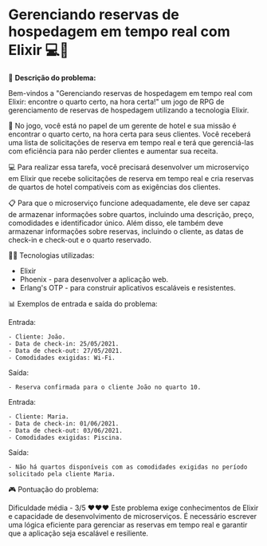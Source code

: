 # Gerenciando reservas de hospedagem em tempo real com Elixir 💻🏨

🎲 **Descrição do problema:** 

Bem-vindos a "Gerenciando reservas de hospedagem em tempo real com Elixir: encontre o quarto certo, na hora certa!" um jogo de RPG de gerenciamento de reservas de hospedagem utilizando a tecnologia Elixir.

🏨 No jogo, você está no papel de um gerente de hotel e sua missão é encontrar o quarto certo, na hora certa para seus clientes. Você receberá uma lista de solicitações de reserva em tempo real e terá que gerenciá-las com eficiência para não perder clientes e aumentar sua receita.

💻 Para realizar essa tarefa, você precisará desenvolver um microserviço em Elixir que recebe solicitações de reserva em tempo real e cria reservas de quartos de hotel compatíveis com as exigências dos clientes.

📋 Para que o microserviço funcione adequadamente, ele deve ser capaz de armazenar informações sobre quartos, incluindo uma descrição, preço, comodidades e identificador único. Além disso, ele também deve armazenar informações sobre reservas, incluindo o cliente, as datas de check-in e check-out e o quarto reservado.

👨‍💻 Tecnologias utilizadas:

- Elixir
- Phoenix - para desenvolver a aplicação web.
- Erlang's OTP - para construir aplicativos escaláveis e resistentes.

📊 Exemplos de entrada e saída do problema:

Entrada:
```
- Cliente: João.
- Data de check-in: 25/05/2021.
- Data de check-out: 27/05/2021.
- Comodidades exigidas: Wi-Fi.
```
Saída:
```
- Reserva confirmada para o cliente João no quarto 10.
```

Entrada:
```
- Cliente: Maria.
- Data de check-in: 01/06/2021.
- Data de check-out: 03/06/2021.
- Comodidades exigidas: Piscina.
```
Saída:
```
- Não há quartos disponíveis com as comodidades exigidas no período solicitado pela cliente Maria.
```

🎮 Pontuação do problema: 

Dificuldade média - 3/5 ❤️❤️❤️ 
Este problema exige conhecimentos de Elixir e capacidade de desenvolvimento de microserviços. É necessário escrever uma lógica eficiente para gerenciar as reservas em tempo real e garantir que a aplicação seja escalável e resiliente.